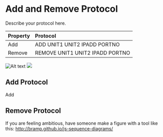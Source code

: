 # Add and Remove Protocol
Describe your protocol here.


| Property      | Protocol                              | 
| ------------- |:------------------------------------- | 
| Add           | ADD UNIT1 UNIT2 IPADD PORTNO          | 
| Remove        | REMOVE UNIT1 UNIT2 IPADD PORTNO       |  

![Alt text](https://github.com/wenhuizhang/dist-sys-exercises/blob/lec_3_prototype/lec-3/discovery/img/add_remove.svg)
<img src="https://github.com/wenhuizhang/dist-sys-exercises/blob/lec_3_prototype/lec-3/discovery/img/add_remove.svg">


## Add Protocol

Add 

## Remove Protocol 





If you are feeling ambitious, have someone make a figure with a tool like this: http://bramp.github.io/js-sequence-diagrams/
